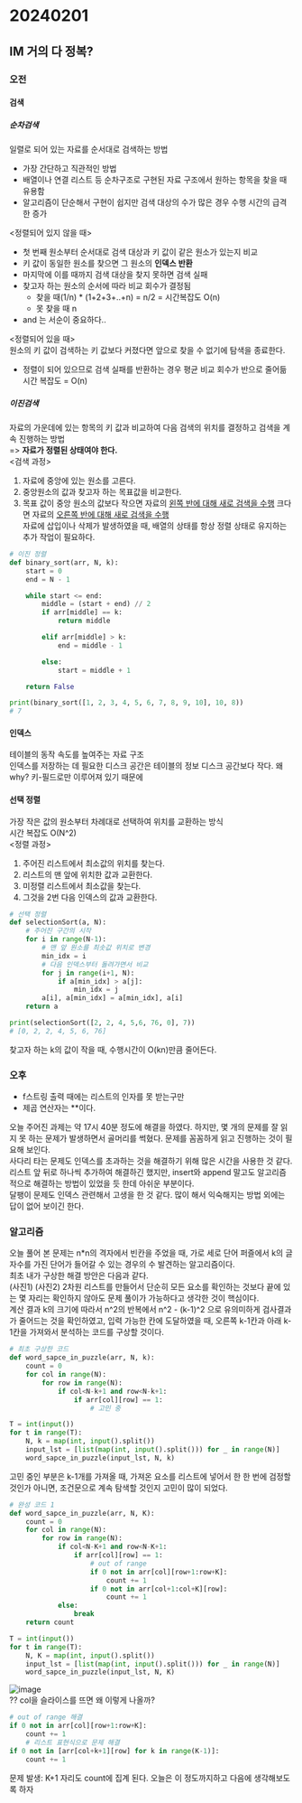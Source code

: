 # 20240201
## IM 거의 다 정복?
### 오전
#### 검색
##### 순차검색
일렬로 되어 있는 자료를 순서대로 검색하는 방법  
- 가장 간단하고 직관적인 방법
- 배열이나 연결 리스트 등 순차구조로 구현된 자료 구조에서 원하는 항목을 찾을 때 유용함
- 알고리즘이 단순해서 구현이 쉽지만 검색 대상의 수가 많은 경우 수행 시간의 급격한 증가

<정렬되어 있지 않을 때>   
- 첫 번째 원소부터 순서대로 검색 대상과 키 값이 같은 원소가 있는지 비교  
- 키 값이 동일한 원소를 찾으면 그 원소의 **인덱스 반환**  
- 마지막에 이를 때까지 검색 대상을 찾지 못하면 검색 실패
- 찾고자 하는 원소의 순서에 따라 비교 회수가 결정됨 
    + 찾을 때(1/n) * (1+2+3+..+n) = n/2 = 시간복잡도 O(n)  
    + 못 찾을 때 n 
- and 는 서순이 중요하다..  

<정렬되어 있을 때>  
원소의 키 값이 검색하는 키 값보다 커졌다면 앞으로 찾을 수 없기에 탐색을 종료한다.  
- 정렬이 되어 있으므로 검색 실패를 반환하는 경우 평균 비교 회수가 반으로 줄어듦 시간 복잡도 = O(n)  

##### 이진검색
자료의 가운데에 있는 항목의 키 값과 비교하여 다음 검색의 위치를 결정하고 검색을 계속 진행하는 방법  
=> **자료가 정렬된 상태여야 한다.**  
<검색 과정>  
1. 자료에 중앙에 있는 원소를 고른다.
2. 중앙원소의 값과 찾고자 하는 목표값을 비교한다.
3. 목표 값이 중앙 원소의 값보다 작으면 자료의 <u>왼쪽 반에 대해 새로 검색을 수행</u> 크다면 자료의 <u>오른쪽 반에 대해 새로 검색을 수행</u>  
자료에 삽입이나 삭제가 발생하였을 때, 배열의 상태를 항상 정렬 상태로 유지하는 추가 작업이 필요하다.  

``` python
# 이진 정렬
def binary_sort(arr, N, k):
    start = 0
    end = N - 1

    while start <= end:
        middle = (start + end) // 2
        if arr[middle] == k:
            return middle

        elif arr[middle] > k:
            end = middle - 1

        else:
            start = middle + 1

    return False

print(binary_sort([1, 2, 3, 4, 5, 6, 7, 8, 9, 10], 10, 8))
# 7
```
#### 인덱스
테이블의 동작 속도를 높여주는 자료 구조  
인덱스를 저장하는 데 필요한 디스크 공간은 테이블의 정보 디스크 공간보다 작다. 왜 why? 키-필드로만 이루어져 있기 때문에 

#### 선택 정렬
가장 작은 값의 원소부터 차례대로 선택하여 위치를 교환하는 방식  
시간 복잡도 O(N^2)  
<정렬 과정>  
1. 주어진 리스트에서 최소값의 위치를 찾는다.  
2. 리스트의 맨 앞에 위치한 값과 교환한다.  
3. 미정렬 리스트에서 최소값을 찾는다.
4. 그것을 2번 다음 인덱스의 값과 교환한다.

``` python
# 선택 정렬
def selectionSort(a, N):
    # 주어진 구간의 시작
    for i in range(N-1):
        # 맨 앞 원소를 최솟값 위치로 변경
        min_idx = i
        # 다음 인덱스부터 돌려가면서 비교
        for j in range(i+1, N):
            if a[min_idx] > a[j]:
                min_idx = j
        a[i], a[min_idx] = a[min_idx], a[i]
    return a

print(selectionSort([2, 2, 4, 5,6, 76, 0], 7))
# [0, 2, 2, 4, 5, 6, 76]
```

찾고자 하는 k의 값이 작을 때, 수행시간이 O(kn)만큼 줄어든다.

### 오후
- f스트링 출력 때에는 리스트의 인자를 못 받는구만
- 제곱 연산자는 **이다.

오늘 주어진 과제는 약 17시 40분 정도에 해결을 하였다. 하지만, 몇 개의 문제를 잘 읽지 못 하는 문제가 발생하면서 골머리를 썩혔다. 문제를 꼼꼼하게 읽고 진행하는 것이 필요해 보인다.  
사다리 타는 문제도 인덱스를 초과하는 것을 해결하기 위해 많은 시간을 사용한 것 같다. 리스트 앞 뒤로 하나씩 추가하여 해결하긴 했지만, insert와 append 말고도 알고리즘적으로 해결하는 방법이 있었을 듯 한데 아쉬운 부분이다.  
달팽이 문제도 인덱스 관련해서 고생을 한 것 같다. 많이 해서 익숙해지는 방법 외에는 답이 없어 보이긴 한다.  


### 알고리즘
오늘 풀어 본 문제는 n*n의 격자에서 빈칸을 주었을 때, 가로 세로 단어 퍼즐에서 k의 글자수를 가진 단어가 들어갈 수 있는 경우의 수 발견하는 알고리즘이다.  
최초 내가 구상한 해결 방안은 다음과 같다.  
(사진1)
(사진2)
2차원 리스트를 만들어서 단순히 모든 요소를 확인하는 것보다 끝에 있는 몇 자리는 확인하지 않아도 문제 풀이가 가능하다고 생각한 것이 핵심이다.  
계산 결과 k의 크기에 따라서 n^2의 반복에서 n^2 - (k-1)^2 으로 유의미하게 검사결과가 줄어드는 것을 확인하였고, 입력 가능한 칸에 도달하였을 때, 오른쪽 k-1칸과 아래 k-1칸을 가져와서 분석하는 코드를 구상할 것이다.  
``` python
# 최초 구상한 코드
def word_sapce_in_puzzle(arr, N, k):
    count = 0
    for col in range(N):
        for row in range(N):
            if col<N-k+1 and row<N-k+1:
                if arr[col][row] == 1:
                    # 고민 중

T = int(input())
for t in range(T):
    N, k = map(int, input().split())
    input_lst = [list(map(int, input().split())) for _ in range(N)]
    word_sapce_in_puzzle(input_lst, N, k)
```
고민 중인 부분은 k-1개를 가져올 때, 가져온 요소를 리스트에 넣어서 한 한 번에 검정할 것인가 아니면, 조건문으로 계속 탐색할 것인지 고민이 많이 되었다.

``` python
# 완성 코드 1
def word_sapce_in_puzzle(arr, N, K):
    count = 0
    for col in range(N):
        for row in range(N):
            if col<N-K+1 and row<N-K+1:
                if arr[col][row] == 1:
                    # out of range
                    if 0 not in arr[col][row+1:row+K]:
                        count += 1
                    if 0 not in arr[col+1:col+K][row]:
                        count += 1
            else:
                break
    return count

T = int(input())
for t in range(T):
    N, K = map(int, input().split())
    input_lst = [list(map(int, input().split())) for _ in range(N)]
    word_sapce_in_puzzle(input_lst, N, K)

```
![image](https://github.com/qldrh112/TIL/assets/69291489/4075df55-91cd-4336-9daa-deb0f5c562b8)  
?? col을 슬라이스를 뜨면 왜 이렇게 나올까?
``` python
# out of range 해결
if 0 not in arr[col][row+1:row+K]:
    count += 1
    # 리스트 표현식으로 문제 해결
if 0 not in [arr[col+k+1][row] for k in range(K-1)]:
    count += 1
```

문제 발생: K+1 자리도 count에 집계 된다.
오늘은 이 정도까지하고 다음에 생각해보도록 하자